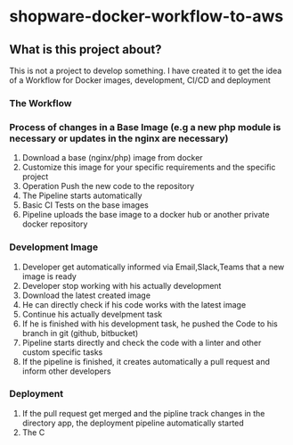 # shopware-docker-workflow-to-aws

## What is this project about?

This is not a project to develop something. I have created it to get the idea of a Workflow for Docker images, development, CI/CD and deployment

### The Workflow

### Process of changes in a Base Image (e.g a new php module is necessary or updates in the nginx are necessary)
  1. Download a base (nginx/php) image from docker
  2. Customize this image for your specific requirements and the specific project
  3. Operation Push the new code to the repository
  4. The Pipeline starts automatically
  5. Basic CI Tests on the base images
  6. Pipeline uploads the base image to a docker hub or another private docker repository

### Development Image
  1. Developer get automatically informed via Email,Slack,Teams that a new image is ready
  2. Developer stop working with his actually development
  3. Download the latest created image
  4. He can directly check if his code works with the latest image 
  5. Continue his actually develpment task
  6. If he is finished with his development task, he pushed the Code to his branch in git (github, bitbucket) 
  7. Pipeline starts directly and check the code with a linter and other custom specific tasks
  8. If the pipeline is finished, it creates automatically a pull request and inform other developers


### Deployment 
  1. If the pull request get merged and the pipline track changes in the directory app, the deployment pipeline automatically started
  2. The C
